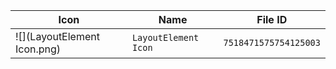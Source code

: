 | Icon | Name | File ID |
| ---  | ---  | ---     |
| ![](LayoutElement Icon.png) | `LayoutElement Icon` | `7518471575754125003` |
